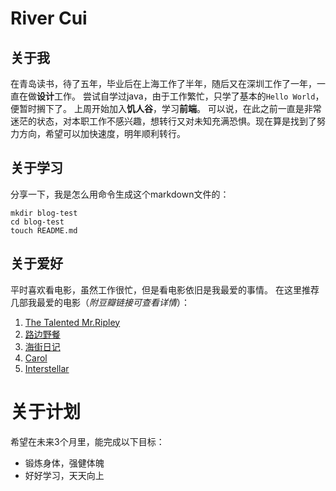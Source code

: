 # River Cui

## 关于我
在青岛读书，待了五年，毕业后在上海工作了半年，随后又在深圳工作了一年，一直在做**设计**工作。
尝试自学过java，由于工作繁忙，只学了基本的`Hello World`，便暂时搁下了。
上周开始加入**饥人谷**，学习**前端**。
可以说，在此之前一直是非常迷茫的状态，对本职工作不感兴趣，想转行又对未知充满恐惧。现在算是找到了努力方向，希望可以加快速度，明年顺利转行。

## 关于学习
分享一下，我是怎么用命令生成这个markdown文件的：
```
mkdir blog-test
cd blog-test
touch README.md
```

## 关于爱好
平时喜欢看电影，虽然工作很忙，但是看电影依旧是我最爱的事情。
在这里推荐几部我最爱的电影（*附豆瓣链接可查看详情*）：
1. [The Talented Mr.Ripley](https://movie.douban.com/subject/1295045/)
2. [路边野餐](https://movie.douban.com/subject/26337866/)
3. [海街日记](https://movie.douban.com/subject/25895901/)
4. [Carol](https://movie.douban.com/subject/10757577/)
5. [Interstellar](https://movie.douban.com/subject/1889243/)

# 关于计划
希望在未来3个月里，能完成以下目标：
* 锻炼身体，强健体魄
* 好好学习，天天向上